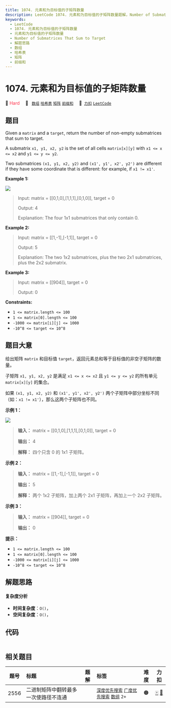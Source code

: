 ```yaml
---
title: 1074. 元素和为目标值的子矩阵数量
description: LeetCode 1074. 元素和为目标值的子矩阵数量题解，Number of Submatrices That Sum to Target，包含解题思路、复杂度分析以及完整的 JavaScript 代码实现。
keywords:
  - LeetCode
  - 1074. 元素和为目标值的子矩阵数量
  - 元素和为目标值的子矩阵数量
  - Number of Submatrices That Sum to Target
  - 解题思路
  - 数组
  - 哈希表
  - 矩阵
  - 前缀和
---
```


# 1074. 元素和为目标值的子矩阵数量

🔴 <font color=#ff334b>Hard</font>&emsp; 🔖&ensp; [`数组`](/tag/array.md) [`哈希表`](/tag/hash-table.md) [`矩阵`](/tag/matrix.md) [`前缀和`](/tag/prefix-sum.md)&emsp; 🔗&ensp;[`力扣`](https://leetcode.cn/problems/number-of-submatrices-that-sum-to-target) [`LeetCode`](https://leetcode.com/problems/number-of-submatrices-that-sum-to-target)

## 题目

Given a `matrix` and a `target`, return the number of non-empty submatrices
that sum to target.

A submatrix `x1, y1, x2, y2` is the set of all cells `matrix[x][y]` with `x1
<= x <= x2` and `y1 <= y <= y2`.

Two submatrices `(x1, y1, x2, y2)` and `(x1', y1', x2', y2')` are different if
they have some coordinate that is different: for example, if `x1 != x1'`.



**Example 1:**

![](https://assets.leetcode.com/uploads/2020/09/02/mate1.jpg)

> Input: matrix = [[0,1,0],[1,1,1],[0,1,0]], target = 0
> 
> Output: 4
> 
> Explanation: The four 1x1 submatrices that only contain 0.

**Example 2:**

> Input: matrix = [[1,-1],[-1,1]], target = 0
> 
> Output: 5
> 
> Explanation: The two 1x2 submatrices, plus the two 2x1 submatrices, plus the 2x2 submatrix.

**Example 3:**

> Input: matrix = [[904]], target = 0
> 
> Output: 0

**Constraints:**

  * `1 <= matrix.length <= 100`
  * `1 <= matrix[0].length <= 100`
  * `-1000 <= matrix[i][j] <= 1000`
  * `-10^8 <= target <= 10^8`


## 题目大意

给出矩阵 `matrix` 和目标值 `target`，返回元素总和等于目标值的非空子矩阵的数量。

子矩阵 `x1, y1, x2, y2` 是满足 `x1 <= x <= x2` 且 `y1 <= y <= y2` 的所有单元
`matrix[x][y]` 的集合。

如果 `(x1, y1, x2, y2)` 和 `(x1', y1', x2', y2')` 两个子矩阵中部分坐标不同（如：`x1 !=
x1'`），那么这两个子矩阵也不同。



**示例 1：**

![](https://assets.leetcode.com/uploads/2020/09/02/mate1.jpg)

> 
> 
> 
> 
> 
> **输入：** matrix = [[0,1,0],[1,1,1],[0,1,0]], target = 0
> 
> **输出：** 4
> 
> **解释：** 四个只含 0 的 1x1 子矩阵。
> 
> 

**示例 2：**

> 
> 
> 
> 
> 
> **输入：** matrix = [[1,-1],[-1,1]], target = 0
> 
> **输出：** 5
> 
> **解释：** 两个 1x2 子矩阵，加上两个 2x1 子矩阵，再加上一个 2x2 子矩阵。
> 
> 

**示例 3：**

> 
> 
> 
> 
> 
> **输入：** matrix = [[904]], target = 0
> 
> **输出：** 0
> 
> 



****提示：****

  * `1 <= matrix.length <= 100`
  * `1 <= matrix[0].length <= 100`
  * `-1000 <= matrix[i][j] <= 1000`
  * `-10^8 <= target <= 10^8`


## 解题思路

#### 复杂度分析

- **时间复杂度**：`O()`，
- **空间复杂度**：`O()`，

## 代码

```javascript

```

## 相关题目

<!-- prettier-ignore -->
| 题号 | 标题 | 题解 | 标签 | 难度 | 力扣 |
| :------: | :------ | :------: | :------ | :------: | :------: |
| 2556 | 二进制矩阵中翻转最多一次使路径不连通 |  |  [`深度优先搜索`](/tag/depth-first-search.md) [`广度优先搜索`](/tag/breadth-first-search.md) [`数组`](/tag/array.md) `2+` | 🟠 | [🀄️](https://leetcode.cn/problems/disconnect-path-in-a-binary-matrix-by-at-most-one-flip) [🔗](https://leetcode.com/problems/disconnect-path-in-a-binary-matrix-by-at-most-one-flip) |